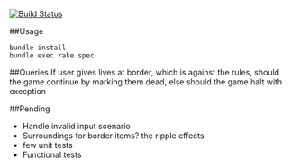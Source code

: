 [![Build Status](https://travis-ci.org/paramadeep/game.svg?branch=master)](https://travis-ci.org/paramadeep/game)

##Usage

```
bundle install
bundle exec rake spec
```

##Queries
If user gives lives at border, which is against the rules, should the game continue by marking them dead, else should the game halt with execption

##Pending
* Handle invalid input scenario
* Surroundings for border items? the ripple effects
* few unit tests 
* Functional tests
